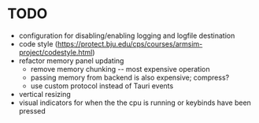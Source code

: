 # TODO

- configuration for disabling/enabling logging and logfile destination
- code style (https://protect.bju.edu/cps/courses/armsim-project/codestyle.html)
- refactor memory panel updating
  - remove memory chunking -- most expensive operation
  - passing memory from backend is also expensive; compress?
  - use custom protocol instead of Tauri events
- vertical resizing
- visual indicators for when the the cpu is running or keybinds have been pressed